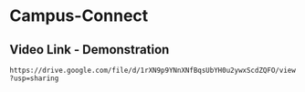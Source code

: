 # Campus-Connect

## Video Link - Demonstration 
``https://drive.google.com/file/d/1rXN9p9YNnXNfBqsUbYH0u2ywxScdZQFO/view?usp=sharing``
